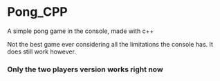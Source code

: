 # Pong_CPP
A simple pong game in the console, made with c++


Not the best game ever considering all the limitations the console has. It does still work however.

### Only the two players version works right now
